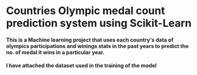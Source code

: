 # **Countries Olympic medal count prediction system using Scikit-Learn**
#### This is a Machine learning project that uses each country's data of olympics participations and winings stats in the past years to predict the no. of medal it wins in a particular year.
#### I have attached the dataset used in the training of the model

